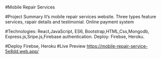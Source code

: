 #Mobile Repair Services

#Project Summary
It’s mobile repair services website.
Three types feature services, rapair details and testimonial.
Online payment system

#Technologies:
React,JavaScript, ES6, Bootstrap,HTML,Css,Mongodb, Express.js,Sripe.js,Firebase authentication.
Deploy: Firebse, Heroku.

#Deploy
Firebse, Heroku
#Live Preview
https://mobile-repair-service-5e8dd.web.app/
